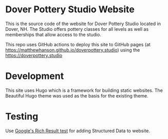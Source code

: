 # Dover Pottery Studio Website

This is the source code of the website for Dover Pottery Studio located in Dover, NH. The Studio offers
pottery classes for all levels as well as memberships that allow access to the studio.

This repo uses GitHub actions to deploy this site to GitHub pages (at https://matthewhanson.github.io/doverpottery.studio)
using the https://doverpottery.studio

# Development

This site uses Hugo which is a framework for building static websites. The Beautiful Hugo theme was used as the basis
for the existing theme.

# Testing

Use [Google's Rich Result test](https://search.google.com/test/rich-results) for adding Structured Data to website.